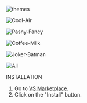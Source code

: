 ![themes](https://user-images.githubusercontent.com/14194924/142741314-1a367658-fb99-4ebb-beb4-d15e6ee3f859.png)

![Cool-Air](https://user-images.githubusercontent.com/14194924/142955628-a650c7a0-61f9-414d-8062-b5fa910cd31d.png)

![Pasny-Fancy](https://user-images.githubusercontent.com/14194924/143217966-295dd384-cb72-4220-ac25-2b438430e958.png)

![Coffee-Milk](https://user-images.githubusercontent.com/14194924/142740383-55c7adb0-5395-488d-8ddb-840bcabf2b68.png)

![Joker-Batman](https://user-images.githubusercontent.com/14194924/142764967-4722fc82-ce8e-496e-ae49-6dca1940ac1e.png)

![All](https://user-images.githubusercontent.com/14194924/142740738-5099d977-a269-4da6-b222-6c689e7bebb7.png)


INSTALLATION

1. Go to [VS Marketplace](https://marketplace.visualstudio.com/items?itemName=Vaporizer.vaporizer-dark).
2. Click on the "Install" button.


